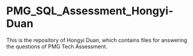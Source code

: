 # PMG_SQL_Assessment_Hongyi-Duan
This is the repository of Hongyi Duan, which contains files for answering the questions of PMG Tech Assessment.

